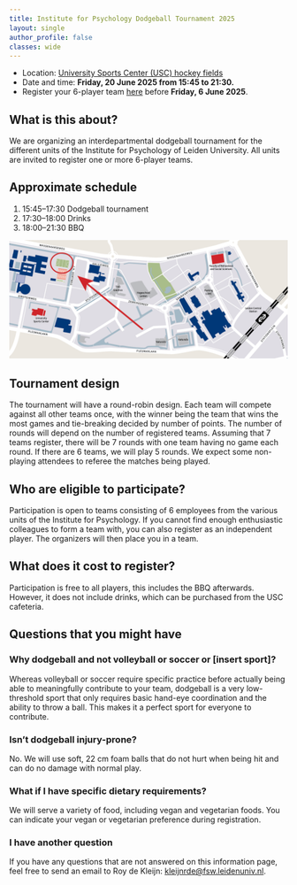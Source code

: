 ```yaml
---
title: Institute for Psychology Dodgeball Tournament 2025
layout: single
author_profile: false
classes: wide
---
```


- Location: [University Sports Center (USC) hockey fields](https://maps.app.goo.gl/yWmSJjPauUc7BFiR9)
- Date and time: **Friday, 20 June 2025 from 15:45 to 21:30.**
- Register your 6-player team [here](https://docs.google.com/forms/d/e/1FAIpQLSdOXBk9Is_R509xiL-b41qGZjL5UzEc_qpF9lMglhgfi5DlaQ/viewform?usp=dialog) before **Friday, 6 June 2025**.

## What is this about?
We are organizing an interdepartmental dodgeball tournament for the different units of the Institute for Psychology of Leiden University. All units are invited to register one or more 6-player teams.

<!---
> **Registration is now closed.** If you still want to participate, send me an [email](mailto:kleijnrde@fsw.leidenuniv.nl).
-->

## Approximate schedule
1. 15:45–17:30 Dodgeball tournament
2. 17:30–18:00 Drinks
3. 18:00–21:30 BBQ

![Location of the tournament](dodgeball-map.png)

## Tournament design
The tournament will have a round-robin design. Each team will compete against all other teams once, with the winner being the team that wins the most games and tie-breaking decided by number of points. The number of rounds will depend on the number of registered teams. Assuming that 7 teams register, there will be 7 rounds with one team having no game each round. If there are 6 teams, we will play 5 rounds. We expect some non-playing attendees to referee the matches being played.

## Who are eligible to participate?
Participation is open to teams consisting of 6 employees from the various units of the Institute for Psychology. If you cannot find enough enthusiastic colleagues to form a team with, you can also register as an independent player. The organizers will then place you in a team.

<!---
As of 30 May, six teams have registered:
- ABO 1
- ABO 2
- Cognitive Psychology
- Methods & Statistics
- Labyrint
- Institute
-->

## What does it cost to register?
Participation is free to all players, this includes the BBQ afterwards. However, it does not include drinks, which can be purchased from the USC cafeteria.


## Questions that you might have

### Why dodgeball and not volleyball or soccer or [insert sport]?
Whereas volleyball or soccer require specific practice before actually being able to meaningfully contribute to your team, dodgeball is a very low-threshold sport that only requires basic hand-eye coordination and the ability to throw a ball. This makes it a perfect sport for everyone to contribute.

### Isn’t dodgeball injury-prone?
No. We will use soft, 22 cm foam balls that do not hurt when being hit and can do no damage with normal play.

### What if I have specific dietary requirements?
We will serve a variety of food, including vegan and vegetarian foods. You can indicate your vegan or vegetarian preference during registration.

### I have another question
If you have any questions that are not answered on this information page, feel free to send an email to Roy de Kleijn: [kleijnrde@fsw.leidenuniv.nl](mailto:kleijnrde@fsw.leidenuniv.nl).
